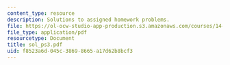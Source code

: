 ```yaml
---
content_type: resource
description: Solutions to assigned homework problems.
file: https://ol-ocw-studio-app-production.s3.amazonaws.com/courses/14-44-energy-economics-spring-2007/f8523a6d045c38698665a17d62b8bcf3_sol_ps3.pdf
file_type: application/pdf
resourcetype: Document
title: sol_ps3.pdf
uid: f8523a6d-045c-3869-8665-a17d62b8bcf3
---
```

